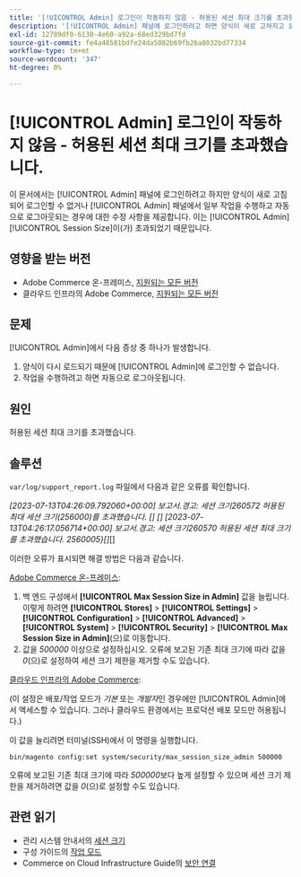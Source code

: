 ```yaml
---
title: '[!UICONTROL Admin] 로그인이 작동하지 않음 - 허용된 세션 최대 크기를 초과했습니다.'
description: '[!UICONTROL Admin] 패널에 로그인하려고 하면 양식이 새로 고쳐지고 로그인할 수 없는 문제를 해결합니다.'
exl-id: 12789df0-6130-4e60-a92a-68ed329bd7fd
source-git-commit: fe4a48581bdfe24da5082b69fb26a8032bd77334
workflow-type: tm+mt
source-wordcount: '347'
ht-degree: 0%

---
```


# [!UICONTROL Admin] 로그인이 작동하지 않음 - 허용된 세션 최대 크기를 초과했습니다.

이 문서에서는 [!UICONTROL Admin] 패널에 로그인하려고 하지만 양식이 새로 고침되어 로그인할 수 없거나 [!UICONTROL Admin] 패널에서 일부 작업을 수행하고 자동으로 로그아웃되는 경우에 대한 수정 사항을 제공합니다.
이는 [!UICONTROL Admin] [!UICONTROL Session Size]이(가) 초과되었기 때문입니다.

## 영향을 받는 버전

* Adobe Commerce 온-프레미스, [지원되는 모든 버전](https://www.adobe.com/content/dam/cc/en/legal/terms/enterprise/pdfs/Adobe-Commerce-Software-Lifecycle-Policy.pdf)
* 클라우드 인프라의 Adobe Commerce, [지원되는 모든 버전](https://www.adobe.com/content/dam/cc/en/legal/terms/enterprise/pdfs/Adobe-Commerce-Software-Lifecycle-Policy.pdf)

## 문제

[!UICONTROL Admin]에서 다음 증상 중 하나가 발생합니다.

1. 양식이 다시 로드되기 때문에 [!UICONTROL Admin]에 로그인할 수 없습니다.
1. 작업을 수행하려고 하면 자동으로 로그아웃됩니다.

## 원인

허용된 세션 최대 크기를 초과했습니다.

## 솔루션

`var/log/support_report.log` 파일에서 다음과 같은 오류를 확인합니다.

*[2023-07-13T04:26:09.792060+00:00] 보고서.경고: 세션 크기260572 허용된 최대 세션 크기(256000)를 초과했습니다. [] []
[2023-07-13T04:26:17.056714+00:00] 보고서.경고: 세션 크기260570 허용된 세션 최대 크기를 초과했습니다. 2560005}[]*[]

이러한 오류가 표시되면 해결 방법은 다음과 같습니다.

<u>Adobe Commerce 온-프레미스</u>:
1. 백 엔드 구성에서 **[!UICONTROL Max Session Size in Admin]** 값을 늘립니다. 이렇게 하려면 **[!UICONTROL Stores]** > **[!UICONTROL Settings]** > **[!UICONTROL Configuration]** > **[!UICONTROL Advanced]** > **[!UICONTROL System]** > **[!UICONTROL Security]** > **[!UICONTROL Max Session Size in Admin]**(으)로 이동합니다.
1. 값을 *500000* 이상으로 설정하십시오. 오류에 보고된 기존 최대 크기에 따라 값을 *0*(으)로 설정하여 세션 크기 제한을 제거할 수도 있습니다.

<u>클라우드 인프라의 Adobe Commerce</u>:

(이 설정은 배포/작업 모드가 *기본* 또는 *개발자*&#x200B;인 경우에만 [!UICONTROL Admin]에서 액세스할 수 있습니다. 그러나 클라우드 환경에서는 프로덕션 배포 모드만 허용됩니다.)

이 값을 늘리려면 터미널(SSH)에서 이 명령을 실행합니다.

```ssh
bin/magento config:set system/security/max_session_size_admin 500000
```

오류에 보고된 기존 최대 크기에 따라 *500000*&#x200B;보다 높게 설정할 수 있으며 세션 크기 제한을 제거하려면 값을 *0*(으)로 설정할 수도 있습니다.

## 관련 읽기

* 관리 시스템 안내서의 [세션 크기](https://experienceleague.adobe.com/en/docs/commerce-admin/systems/security/security-session-management#admin-sessions)
* 구성 가이드의 [작업 모드](https://experienceleague.adobe.com/en/docs/commerce-operations/configuration-guide/cli/set-mode)
* Commerce on Cloud Infrastructure Guide의 [보안 연결](https://experienceleague.adobe.com/en/docs/commerce-cloud-service/user-guide/develop/secure-connections)
